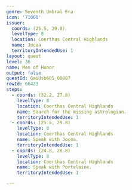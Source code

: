 ```yaml
---
genre: Seventh Umbral Era
icon: '71000'
issuer:
  coords: (25.5, 29.8)
  levelType: 8
  location: Coerthas Central Highlands
  name: Jocea
  territoryIntendedUse: 1
layout: quest
level: 36
name: Men of Honor
output: false
questId: GaiUsb605_00887
rowId: 66423
steps:
  - coords: (32.2, 27.8)
    levelType: 8
    location: Coerthas Central Highlands
    name: Search for the missing astrologian.
    territoryIntendedUse: 1
  - coords: (25.5, 29.8)
    levelType: 8
    location: Coerthas Central Highlands
    name: Speak with Jocea.
    territoryIntendedUse: 1
  - coords: (24.8, 28.8)
    levelType: 8
    location: Coerthas Central Highlands
    name: Speak with Portelaine.
    territoryIntendedUse: 1

---
```

